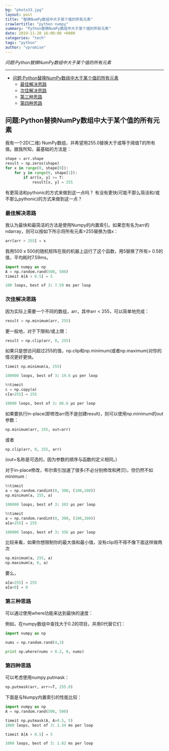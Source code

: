 ```yaml
---
bg: "photo33.jpg"
layout: post
title: "替换NumPy数组中大于某个值的所有元素"
crawlertitle: "python numpy"
summary: "Python替换NumPy数组中大于某个值的所有元素"
date: 2019-11-20 16:00:00 +0800
categories: "tech"
tags: "python"
author: "vpromise"
---
```


*问题:Python替换NumPy数组中大于某个值的所有元素*

---

- [问题:Python替换NumPy数组中大于某个值的所有元素](#%e9%97%ae%e9%a2%98python%e6%9b%bf%e6%8d%a2numpy%e6%95%b0%e7%bb%84%e4%b8%ad%e5%a4%a7%e4%ba%8e%e6%9f%90%e4%b8%aa%e5%80%bc%e7%9a%84%e6%89%80%e6%9c%89%e5%85%83%e7%b4%a0)
  - [最佳解决思路](#%e6%9c%80%e4%bd%b3%e8%a7%a3%e5%86%b3%e6%80%9d%e8%b7%af)
  - [次佳解决思路](#%e6%ac%a1%e4%bd%b3%e8%a7%a3%e5%86%b3%e6%80%9d%e8%b7%af)
  - [第三种思路](#%e7%ac%ac%e4%b8%89%e7%a7%8d%e6%80%9d%e8%b7%af)
  - [第四种思路](#%e7%ac%ac%e5%9b%9b%e7%a7%8d%e6%80%9d%e8%b7%af)

## 问题:Python替换NumPy数组中大于某个值的所有元素
我有一个2D(二维) NumPy数组，并希望用255.0替换大于或等于阈值T的所有值。据我所知，最基础的方法是：
```python
shape = arr.shape
result = np.zeros(shape)
for x in range(0, shape[0]):
    for y in range(0, shape[1]):
        if arr[x, y] >= T:
            result[x, y] = 255
```            
有更简洁和pythonic的方式来做到这一点吗？
有没有更快(可能不那么简洁和/或不那么pythonic)的方式来做到这一点？
### 最佳解决思路
我认为最快和最简洁的方法是使用Numpy的内置索引。如果您有名为arr的ndarray，则可以按如下所示将所有元素>255替换为值x：
```python
arr[arr > 255] = x
```
我用500 x 500的随机矩阵在我的机器上运行了这个函数，用5替换了所有> 0.5的值，平均耗时7.59ms。
```python
import numpy as np
A = np.random.rand(500, 500)
timeit A[A > 0.5] = 5

100 loops, best of 3: 7.59 ms per loop
```
### 次佳解决思路
因为实际上需要一个不同的数组，arr，其中arr < 255，可以简单地完成：
```python
result = np.minimum(arr, 255)
```
更一般地，对于下限和/或上限：
```python
result = np.clip(arr, 0, 255)
```
如果只是想访问超过255的值，np.clip和np.minimum(或者np.maximum)对你的情况更好更快。
```python
timeit np.minimum(a, 255)

100000 loops, best of 3: 19.6 µs per loop
```
```python
%%timeit
c = np.copy(a)
c[a>255] = 255

10000 loops, best of 3: 86.6 µs per loop
```
如果要执行in-place(即修改arr而不是创建result)，则可以使用np.minimum的out参数：
```python
np.minimum(arr, 255, out=arr)
```
或者
```python
np.clip(arr, 0, 255, arr)
```
(out=名称是可选的，因为参数的顺序与函数的定义相同。)

对于in-place修改，布尔索引加速了很多(不必分别修改和拷贝)，但仍然不如minimum：
```python
%%timeit
a = np.random.randint(0, 300, (100,100))
np.minimum(a, 255, a)

100000 loops, best of 3: 303 µs per loop
```
```python
%%timeit
a = np.random.randint(0, 300, (100,100))
a[a>255] = 255

100000 loops, best of 3: 356 µs per loop
```
比较来看，如果你想限制你的最大值和最小值，没有clip将不得不像下面这样做两次
```python
np.minimum(a, 255, a)
np.maximum(a, 0, a)
```
要么，
```python
a[a>255] = 255
a[a<0] = 0
```
### 第三种思路

可以通过使用where功能来达到最快的速度：

例如，在numpy数组中查找大于0.2的项目，并用0代替它们：
```python
import numpy as np

nums = np.random.rand(4,3)

print np.where(nums > 0.2, 0, nums)
```
### 第四种思路

可以考虑使用numpy.putmask：
```python
np.putmask(arr, arr>=T, 255.0)
```
下面是与Numpy内置索引的性能比较：
```python
import numpy as np
A = np.random.rand(500, 500)

timeit np.putmask(A, A>0.5, 5)
1000 loops, best of 3: 1.34 ms per loop

timeit A[A > 0.5] = 5

1000 loops, best of 3: 1.82 ms per loop
```
